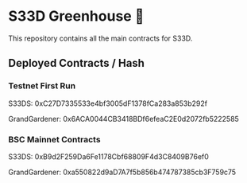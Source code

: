 # S33D Greenhouse 🌱

This repository contains all the main contracts for S33D.

## Deployed Contracts / Hash

### Testnet First Run
S33DS: 0xC27D7335533e4bf3005dF1378fCa283a853b292f

GrandGardener: 0x6ACA0044CB3418BDf6efeaC2E0d2072fb5222585

### BSC Mainnet Contracts
S33DS: 0xB9d2F259Da6Fe1178Cbf68809F4d3C8409B76ef0

GrandGardener: 0xa550822d9aD7A7f5b856b474787385cb3F759c75